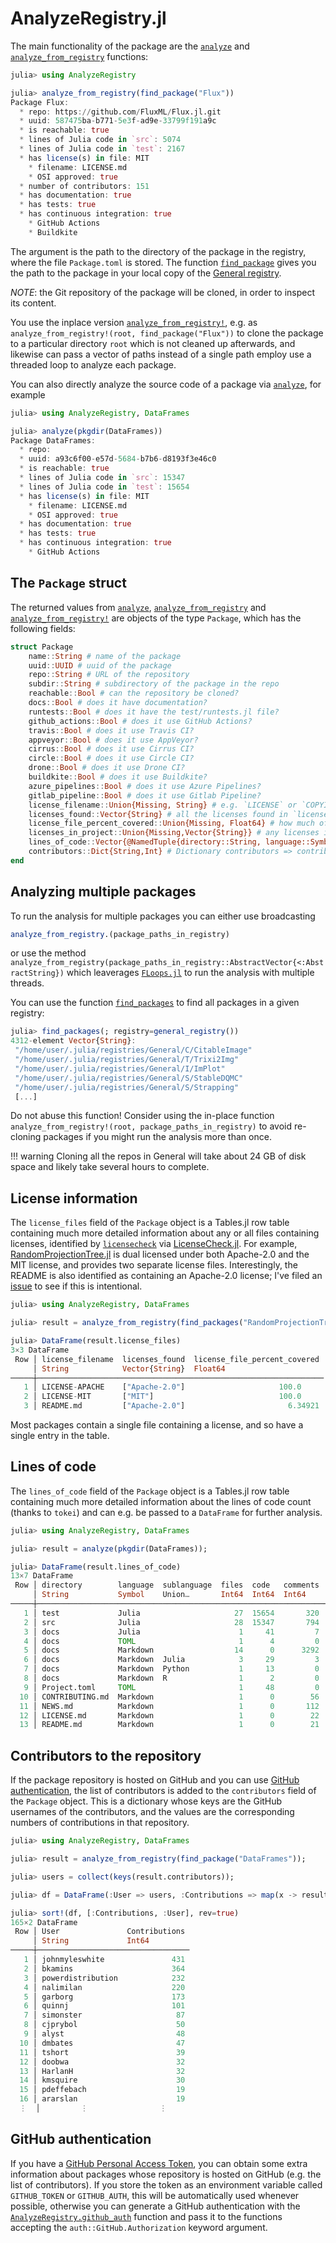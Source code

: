 # AnalyzeRegistry.jl

The main functionality of the package are the [`analyze`](@ref) and [`analyze_from_registry`](@ref) functions:

```julia
julia> using AnalyzeRegistry

julia> analyze_from_registry(find_package("Flux"))
Package Flux:
  * repo: https://github.com/FluxML/Flux.jl.git
  * uuid: 587475ba-b771-5e3f-ad9e-33799f191a9c
  * is reachable: true
  * lines of Julia code in `src`: 5074
  * lines of Julia code in `test`: 2167
  * has license(s) in file: MIT
    * filename: LICENSE.md
    * OSI approved: true
  * number of contributors: 151
  * has documentation: true
  * has tests: true
  * has continuous integration: true
    * GitHub Actions
    * Buildkite

```

The argument is the path to the directory of the package in the registry, where
the file `Package.toml` is stored.  The function [`find_package`](@ref) gives you
the path to the package in your local copy of the [General
registry](https://github.com/JuliaRegistries/General).

*NOTE*: the Git repository of the package will be cloned, in order to inspect
its content.


You use the inplace version [`analyze_from_registry!`](@ref), e.g. as `analyze_from_registry!(root, find_package("Flux"))` to clone
the package to a particular directory `root` which is not cleaned up afterwards, and likewise can pass a vector of paths instead of a single path employ use a threaded loop to analyze each package.

You can also directly analyze the source code of a package via [`analyze`](@ref), for example

```julia
julia> using AnalyzeRegistry, DataFrames

julia> analyze(pkgdir(DataFrames))
Package DataFrames:
  * repo:
  * uuid: a93c6f00-e57d-5684-b7b6-d8193f3e46c0
  * is reachable: true
  * lines of Julia code in `src`: 15347
  * lines of Julia code in `test`: 15654
  * has license(s) in file: MIT
    * filename: LICENSE.md
    * OSI approved: true
  * has documentation: true
  * has tests: true
  * has continuous integration: true
    * GitHub Actions
```

## The `Package` struct

The returned values from [`analyze`](@ref), [`analyze_from_registry`](@ref) and [`analyze_from_registry!`](@ref) are objects of the type `Package`, which has the following fields:

```julia
struct Package
    name::String # name of the package
    uuid::UUID # uuid of the package
    repo::String # URL of the repository
    subdir::String # subdirectory of the package in the repo
    reachable::Bool # can the repository be cloned?
    docs::Bool # does it have documentation?
    runtests::Bool # does it have the test/runtests.jl file?
    github_actions::Bool # does it use GitHub Actions?
    travis::Bool # does it use Travis CI?
    appveyor::Bool # does it use AppVeyor?
    cirrus::Bool # does it use Cirrus CI?
    circle::Bool # does it use Circle CI?
    drone::Bool # does it use Drone CI?
    buildkite::Bool # does it use Buildkite?
    azure_pipelines::Bool # does it use Azure Pipelines?
    gitlab_pipeline::Bool # does it use Gitlab Pipeline?
    license_filename::Union{Missing, String} # e.g. `LICENSE` or `COPYING`
    licenses_found::Vector{String} # all the licenses found in `license_filename`
    license_file_percent_covered::Union{Missing, Float64} # how much of the license file is covered by the licenses found
    licenses_in_project::Union{Missing,Vector{String}} # any licenses in the `license` key of the Project.toml
    lines_of_code::Vector{@NamedTuple{directory::String, language::Symbol, sublanguage::Union{Nothing, Symbol}, files::Int, code::Int, comments::Int, blanks::Int}} # table of lines of code
    contributors::Dict{String,Int} # Dictionary contributors => contributions
end
```


## Analyzing multiple packages

To run the analysis for multiple packages you can either use broadcasting
```julia
analyze_from_registry.(package_paths_in_registry)
```
or use the method `analyze_from_registry(package_paths_in_registry::AbstractVector{<:AbstractString})` which
leaverages [`FLoops.jl`](https://github.com/JuliaFolds/FLoops.jl) to run the
analysis with multiple threads.

You can use the function [`find_packages`](@ref) to find all packages in a given
registry:

```julia
julia> find_packages(; registry=general_registry())
4312-element Vector{String}:
 "/home/user/.julia/registries/General/C/CitableImage"
 "/home/user/.julia/registries/General/T/Trixi2Img"
 "/home/user/.julia/registries/General/I/ImPlot"
 "/home/user/.julia/registries/General/S/StableDQMC"
 "/home/user/.julia/registries/General/S/Strapping"
 [...]
```
Do not abuse this function! Consider using the in-place function `analyze_from_registry!(root, package_paths_in_registry)` to avoid re-cloning packages if you might run the analysis more than once.

!!! warning
    Cloning all the repos in General will take about 24 GB of disk space and likely take several hours to complete.

## License information

The `license_files` field of the `Package` object is a Tables.jl row table
containing much more detailed information about any or all files containing
licenses, identified by [`licensecheck`](https://github.com/google/licensecheck) via [LicenseCheck.jl](https://github.com/ericphanson/LicenseCheck.jl). For example, [RandomProjectionTree.jl](https://github.com/jean-pierreBoth/RandomProjectionTree.jl) is dual licensed under both Apache-2.0 and the MIT license, and provides two separate license files. Interestingly, the README is also identified as containing an Apache-2.0 license; I've filed an [issue](https://github.com/google/licensecheck/issues/40) to see if this is intentional.

```julia
julia> using AnalyzeRegistry, DataFrames

julia> result = analyze_from_registry(find_packages("RandomProjectionTree")[1]);

julia> DataFrame(result.license_files)
3×3 DataFrame
 Row │ license_filename  licenses_found  license_file_percent_covered
     │ String            Vector{String}  Float64
─────┼────────────────────────────────────────────────────────────────
   1 │ LICENSE-APACHE    ["Apache-2.0"]                     100.0
   2 │ LICENSE-MIT       ["MIT"]                            100.0
   3 │ README.md         ["Apache-2.0"]                       6.34921
```

Most packages contain a single file containing a license, and so have a single entry in the table.

## Lines of code

The `lines_of_code` field of the `Package` object is a Tables.jl row table
containing much more detailed information about the lines of code count
(thanks to `tokei`) and can e.g. be passed to a `DataFrame` for further analysis.

```julia
julia> using AnalyzeRegistry, DataFrames

julia> result = analyze(pkgdir(DataFrames));

julia> DataFrame(result.lines_of_code)
13×7 DataFrame
 Row │ directory        language  sublanguage  files  code   comments  blanks
     │ String           Symbol    Union…       Int64  Int64  Int64     Int64
─────┼────────────────────────────────────────────────────────────────────────
   1 │ test             Julia                     27  15654       320    2109
   2 │ src              Julia                     28  15347       794    1009
   3 │ docs             Julia                      1     41         7       5
   4 │ docs             TOML                       1      4         0       2
   5 │ docs             Markdown                  14      0      3292     620
   6 │ docs             Markdown  Julia            3     29         3       4
   7 │ docs             Markdown  Python           1     13         0       1
   8 │ docs             Markdown  R                1      2         0       0
   9 │ Project.toml     TOML                       1     48         0       4
  10 │ CONTRIBUTING.md  Markdown                   1      0        56       8
  11 │ NEWS.md          Markdown                   1      0       112      10
  12 │ LICENSE.md       Markdown                   1      0        22       1
  13 │ README.md        Markdown                   1      0        21      10
```

## Contributors to the repository

If the package repository is hosted on GitHub and you can use [GitHub
authentication](@ref), the list of contributors is added to the `contributors`
field of the `Package` object.  This is a dictionary whose keys are the GitHub
usernames of the contributors, and the values are the corresponding numbers of
contributions in that repository.

```julia
julia> using AnalyzeRegistry, DataFrames

julia> result = analyze_from_registry(find_package("DataFrames"));

julia> users = collect(keys(result.contributors));

julia> df = DataFrame(:User => users, :Contributions => map(x -> result.contributors[x], users));

julia> sort!(df, [:Contributions, :User], rev=true)
165×2 DataFrame
 Row │ User               Contributions
     │ String             Int64
─────┼──────────────────────────────────
   1 │ johnmyleswhite               431
   2 │ bkamins                      364
   3 │ powerdistribution            232
   4 │ nalimilan                    220
   5 │ garborg                      173
   6 │ quinnj                       101
   7 │ simonster                     87
   8 │ cjprybol                      50
   9 │ alyst                         48
  10 │ dmbates                       47
  11 │ tshort                        39
  12 │ doobwa                        32
  13 │ HarlanH                       32
  14 │ kmsquire                      30
  15 │ pdeffebach                    19
  16 │ ararslan                      19
  ⋮  │         ⋮                ⋮
```

## GitHub authentication

If you have a [GitHub Personal Access
Token](https://docs.github.com/en/github/authenticating-to-github/creating-a-personal-access-token),
you can obtain some extra information about packages whose repository is hosted
on GitHub (e.g. the list of contributors).  If you store the token as an
environment variable called `GITHUB_TOKEN` or `GITHUB_AUTH`, this will be
automatically used whenever possible, otherwise you can generate a GitHub
authentication with the [`AnalyzeRegistry.github_auth`](@ref) function and pass
it to the functions accepting the `auth::GitHub.Authorization` keyword argument.
